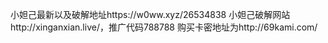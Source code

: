 小妲己最新以及破解地址https://w0ww.xyz/26534838
小妲己破解网站http://xinganxian.live/，推广代码788788
购买卡密地址为http://69kami.com/

